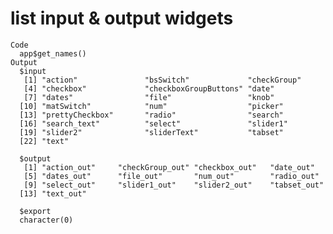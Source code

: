 # list input & output widgets

    Code
      app$get_names()
    Output
      $input
       [1] "action"               "bsSwitch"             "checkGroup"          
       [4] "checkbox"             "checkboxGroupButtons" "date"                
       [7] "dates"                "file"                 "knob"                
      [10] "matSwitch"            "num"                  "picker"              
      [13] "prettyCheckbox"       "radio"                "search"              
      [16] "search_text"          "select"               "slider1"             
      [19] "slider2"              "sliderText"           "tabset"              
      [22] "text"                
      
      $output
       [1] "action_out"     "checkGroup_out" "checkbox_out"   "date_out"      
       [5] "dates_out"      "file_out"       "num_out"        "radio_out"     
       [9] "select_out"     "slider1_out"    "slider2_out"    "tabset_out"    
      [13] "text_out"      
      
      $export
      character(0)
      

